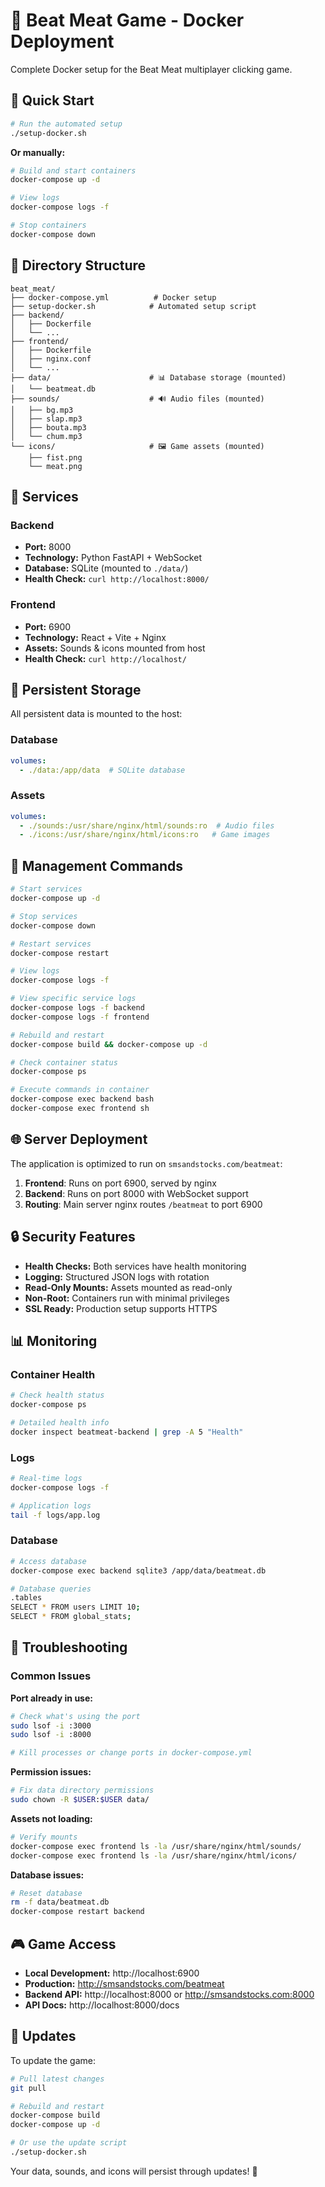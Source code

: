 # 🐳 Beat Meat Game - Docker Deployment

Complete Docker setup for the Beat Meat multiplayer clicking game.

## 🚀 Quick Start

```bash
# Run the automated setup
./setup-docker.sh
```

**Or manually:**

```bash
# Build and start containers
docker-compose up -d

# View logs
docker-compose logs -f

# Stop containers
docker-compose down
```

## 📁 Directory Structure

```
beat_meat/
├── docker-compose.yml          # Docker setup
├── setup-docker.sh            # Automated setup script
├── backend/
│   ├── Dockerfile
│   └── ...
├── frontend/
│   ├── Dockerfile
│   ├── nginx.conf
│   └── ...
├── data/                      # 📊 Database storage (mounted)
│   └── beatmeat.db
├── sounds/                    # 🔊 Audio files (mounted)
│   ├── bg.mp3
│   ├── slap.mp3
│   ├── bouta.mp3
│   └── chum.mp3
└── icons/                     # 🖼️ Game assets (mounted)
    ├── fist.png
    └── meat.png
```

## 🔧 Services

### Backend
- **Port:** 8000
- **Technology:** Python FastAPI + WebSocket
- **Database:** SQLite (mounted to `./data/`)
- **Health Check:** `curl http://localhost:8000/`

### Frontend  
- **Port:** 6900
- **Technology:** React + Vite + Nginx
- **Assets:** Sounds & icons mounted from host
- **Health Check:** `curl http://localhost/`

## 💾 Persistent Storage

All persistent data is mounted to the host:

### Database
```yaml
volumes:
  - ./data:/app/data  # SQLite database
```

### Assets
```yaml
volumes:
  - ./sounds:/usr/share/nginx/html/sounds:ro  # Audio files
  - ./icons:/usr/share/nginx/html/icons:ro   # Game images
```

## 🔄 Management Commands

```bash
# Start services
docker-compose up -d

# Stop services
docker-compose down

# Restart services
docker-compose restart

# View logs
docker-compose logs -f

# View specific service logs
docker-compose logs -f backend
docker-compose logs -f frontend

# Rebuild and restart
docker-compose build && docker-compose up -d

# Check container status
docker-compose ps

# Execute commands in container
docker-compose exec backend bash
docker-compose exec frontend sh
```

## 🌐 Server Deployment

The application is optimized to run on `smsandstocks.com/beatmeat`:

1. **Frontend**: Runs on port 6900, served by nginx
2. **Backend**: Runs on port 8000 with WebSocket support
3. **Routing**: Main server nginx routes `/beatmeat` to port 6900

## 🔒 Security Features

- **Health Checks:** Both services have health monitoring
- **Logging:** Structured JSON logs with rotation
- **Read-Only Mounts:** Assets mounted as read-only
- **Non-Root:** Containers run with minimal privileges
- **SSL Ready:** Production setup supports HTTPS

## 📊 Monitoring

### Container Health
```bash
# Check health status
docker-compose ps

# Detailed health info
docker inspect beatmeat-backend | grep -A 5 "Health"
```

### Logs
```bash
# Real-time logs
docker-compose logs -f

# Application logs
tail -f logs/app.log
```

### Database
```bash
# Access database
docker-compose exec backend sqlite3 /app/data/beatmeat.db

# Database queries
.tables
SELECT * FROM users LIMIT 10;
SELECT * FROM global_stats;
```

## 🚨 Troubleshooting

### Common Issues

**Port already in use:**
```bash
# Check what's using the port
sudo lsof -i :3000
sudo lsof -i :8000

# Kill processes or change ports in docker-compose.yml
```

**Permission issues:**
```bash
# Fix data directory permissions
sudo chown -R $USER:$USER data/
```

**Assets not loading:**
```bash
# Verify mounts
docker-compose exec frontend ls -la /usr/share/nginx/html/sounds/
docker-compose exec frontend ls -la /usr/share/nginx/html/icons/
```

**Database issues:**
```bash
# Reset database
rm -f data/beatmeat.db
docker-compose restart backend
```

## 🎮 Game Access

- **Local Development:** http://localhost:6900
- **Production:** http://smsandstocks.com/beatmeat
- **Backend API:** http://localhost:8000 or http://smsandstocks.com:8000
- **API Docs:** http://localhost:8000/docs

## 🔄 Updates

To update the game:

```bash
# Pull latest changes
git pull

# Rebuild and restart
docker-compose build
docker-compose up -d

# Or use the update script
./setup-docker.sh
```

Your data, sounds, and icons will persist through updates! 🎊